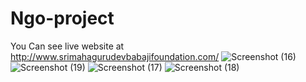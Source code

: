 # Ngo-project

You Can see live website at http://www.srimahagurudevbabajifoundation.com/
![Screenshot (16)](https://user-images.githubusercontent.com/47221162/145676899-e2ff446c-5b5e-4797-a7df-0a6c5d443512.png)
![Screenshot (19)](https://user-images.githubusercontent.com/47221162/145676900-2b93c11d-da75-4c41-b174-877e2fb7fe4d.png)
![Screenshot (17)](https://user-images.githubusercontent.com/47221162/145676901-8539ee0f-1a9b-49d1-9a5d-604e92dfc4a1.png)
![Screenshot (18)](https://user-images.githubusercontent.com/47221162/145676904-87c9a797-33cf-48b1-84d3-df97e21c1ab3.png)
